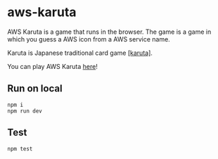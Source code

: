 # aws-karuta

AWS Karuta is a game that runs in the browser.
The game is a game in which you guess a AWS icon from a AWS service name.

Karuta is Japanese traditional card game [[karuta]](https://en.wikipedia.org/wiki/Karuta).

You can play AWS Karuta [here](https://yamatatsu.github.io/aws-karuta/)!

## Run on local

```
npm i
npm run dev
```

## Test

```
npm test
```
